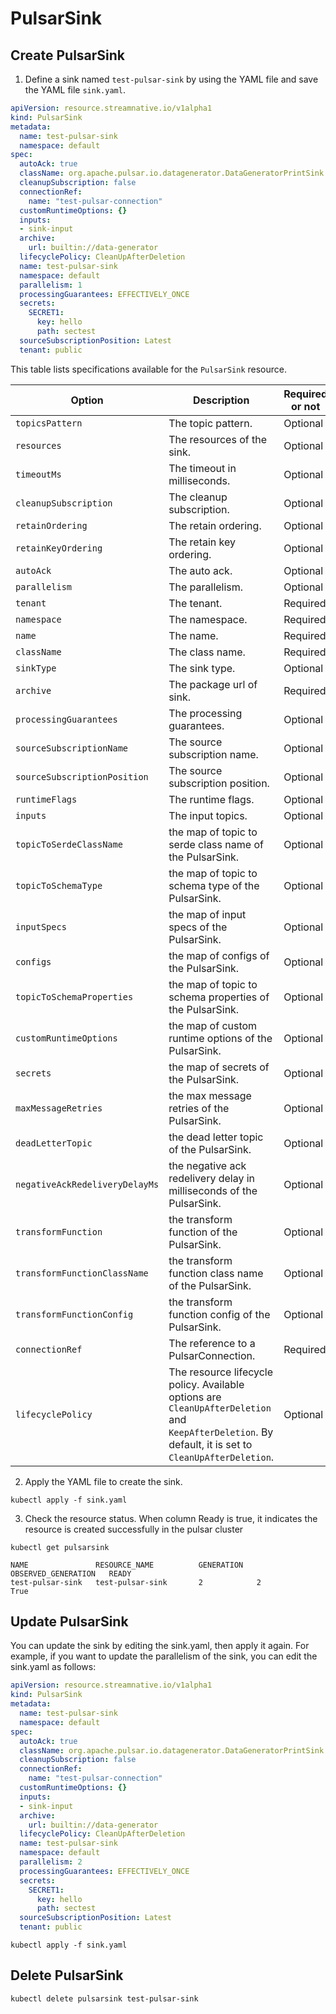 # PulsarSink

## Create PulsarSink

1. Define a sink named `test-pulsar-sink` by using the YAML file and save the YAML file `sink.yaml`.

```yaml
apiVersion: resource.streamnative.io/v1alpha1
kind: PulsarSink
metadata:
  name: test-pulsar-sink
  namespace: default
spec:
  autoAck: true
  className: org.apache.pulsar.io.datagenerator.DataGeneratorPrintSink
  cleanupSubscription: false
  connectionRef:
    name: "test-pulsar-connection"
  customRuntimeOptions: {}
  inputs:
  - sink-input
  archive:
    url: builtin://data-generator
  lifecyclePolicy: CleanUpAfterDeletion
  name: test-pulsar-sink
  namespace: default
  parallelism: 1
  processingGuarantees: EFFECTIVELY_ONCE
  secrets:
    SECRET1:
      key: hello
      path: sectest
  sourceSubscriptionPosition: Latest
  tenant: public
```

This table lists specifications available for the `PulsarSink` resource.

| Option                         | Description                                                                                                                                           | Required or not |
|--------------------------------|-------------------------------------------------------------------------------------------------------------------------------------------------------|-----------------|
| `topicsPattern`                | The topic pattern.                                                                                                                                    | Optional        |
| `resources`                    | The resources of the sink.                                                                                                                            | Optional        |
| `timeoutMs`                    | The timeout in milliseconds.                                                                                                                          | Optional        |
| `cleanupSubscription`          | The cleanup subscription.                                                                                            | Optional        |
| `retainOrdering`               | The retain ordering.                                                                                                                                  | Optional        |
| `retainKeyOrdering`            | The retain key ordering.                                                                                                                              | Optional        |
| `autoAck`                      | The auto ack.                                                                                                                                         | Optional        |
| `parallelism`                  | The parallelism.                                                                                                                                      | Optional        |
| `tenant`                       | The tenant.                                                                                                                                           | Required        |
| `namespace`                    | The namespace.                                                                                                                                        | Required        |
| `name`                         | The name.                                                                                                                                             | Required        |
| `className`                    | The class name.                                                                                                                                       | Required        |
| `sinkType`                     | The sink type.                                                                                                                                        | Optional        |
| `archive`                      | The package url of sink.                                                                                                                              | Required        |
| `processingGuarantees`         | The processing guarantees.                                                                                                                            | Optional        |
| `sourceSubscriptionName`       | The source subscription name.                                                                                                                         | Optional        |
| `sourceSubscriptionPosition`   | The source subscription position.                                                                                                                     | Optional        |
| `runtimeFlags`                 | The runtime flags.                                                                                                                                    | Optional        |
| `inputs`                       | The input topics.                                                                                                                                     | Optional        |
| `topicToSerdeClassName`        | the map of topic to serde class name of the PulsarSink.                                                                                               | Optional        |
| `topicToSchemaType`            | the map of topic to schema type of the PulsarSink.                                                                                                    | Optional        |
| `inputSpecs`                   | the map of input specs of the PulsarSink.                                                                                                             | Optional        |
| `configs`                      | the map of configs of the PulsarSink.                                                                                                                 | Optional        |
| `topicToSchemaProperties`      | the map of topic to schema properties of the PulsarSink.                                                                                              | Optional        |
| `customRuntimeOptions`         | the map of custom runtime options of the PulsarSink.                                                                                                  | Optional        |
| `secrets`                      | the map of secrets of the PulsarSink.                                                                                                                 | Optional        |
| `maxMessageRetries`            | the max message retries of the PulsarSink.                                                                                                            | Optional        |
| `deadLetterTopic`              | the dead letter topic of the PulsarSink.                                                                                                              | Optional        |
| `negativeAckRedeliveryDelayMs` | the negative ack redelivery delay in milliseconds of the PulsarSink.                                                                                  | Optional        |
| `transformFunction`            | the transform function of the PulsarSink.                                                                                                             | Optional        |
| `transformFunctionClassName`   | the transform function class name of the PulsarSink.                                                                                                  | Optional        |
| `transformFunctionConfig`      | the transform function config of the PulsarSink.                                                                                                      | Optional        |
| `connectionRef`                | The reference to a PulsarConnection.                                                                                                                  | Required        |
| `lifecyclePolicy`              | The resource lifecycle policy. Available options are `CleanUpAfterDeletion` and `KeepAfterDeletion`. By default, it is set to `CleanUpAfterDeletion`. | Optional        |

2. Apply the YAML file to create the sink.

```shell
kubectl apply -f sink.yaml
```

3. Check the resource status. When column Ready is true, it indicates the resource is created successfully in the pulsar cluster

```shell
kubectl get pulsarsink
```

```
NAME               RESOURCE_NAME          GENERATION   OBSERVED_GENERATION   READY
test-pulsar-sink   test-pulsar-sink       2            2                     True
```

## Update PulsarSink

You can update the sink by editing the sink.yaml, then apply it again. For example, if you want to update the parallelism of the sink, you can edit the sink.yaml as follows:

```yaml
apiVersion: resource.streamnative.io/v1alpha1
kind: PulsarSink
metadata:
  name: test-pulsar-sink
  namespace: default
spec:
  autoAck: true
  className: org.apache.pulsar.io.datagenerator.DataGeneratorPrintSink
  cleanupSubscription: false
  connectionRef:
    name: "test-pulsar-connection"
  customRuntimeOptions: {}
  inputs:
  - sink-input
  archive:
    url: builtin://data-generator
  lifecyclePolicy: CleanUpAfterDeletion
  name: test-pulsar-sink
  namespace: default
  parallelism: 2
  processingGuarantees: EFFECTIVELY_ONCE
  secrets:
    SECRET1:
      key: hello
      path: sectest
  sourceSubscriptionPosition: Latest
  tenant: public
```

```shell
kubectl apply -f sink.yaml
```

## Delete PulsarSink

```shell
kubectl delete pulsarsink test-pulsar-sink
```
